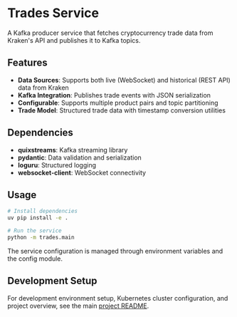 # Trades Service

A Kafka producer service that fetches cryptocurrency trade data from Kraken's API and publishes it to Kafka topics.

## Features

- **Data Sources**: Supports both live (WebSocket) and historical (REST API) data from Kraken
- **Kafka Integration**: Publishes trade events with JSON serialization
- **Configurable**: Supports multiple product pairs and topic partitioning
- **Trade Model**: Structured trade data with timestamp conversion utilities

## Dependencies

- **quixstreams**: Kafka streaming library
- **pydantic**: Data validation and serialization
- **loguru**: Structured logging
- **websocket-client**: WebSocket connectivity

## Usage

```bash
# Install dependencies
uv pip install -e .

# Run the service
python -m trades.main
```

The service configuration is managed through environment variables and the config module.

## Development Setup

For development environment setup, Kubernetes cluster configuration, and project overview, see the main [project README](../../README.md).